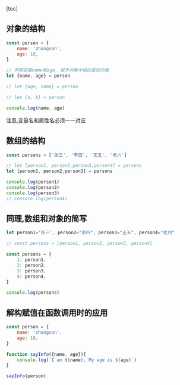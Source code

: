 [toc]

## 对象的结构

```javascript
const person = {
    name: 'zhangsan',
    age: 18,
}

// 声明变量name和age, 赋予对象中相应属性的值
let {name, age} = person

// let {age, name} = person

// let {a, b} = person

console.log(name, age)
```

注意,变量名和属性名必须一一对应



## 数组的结构

```javascript
const persons = ['张三', '李四', '王五', '老六']

// let [person1, person2,person3,person4] = persons
let [person1, person2,person3] = persons

console.log(person1)
console.log(person2)
console.log(person3)
// console.log(person4)
```



## 同理,数组和对象的简写

```javascript
let person1='张三', person2="李四", person3="王五", person4="老刘"

// const persons = [person1, person2, person3, person4]

const persons = {
    1: person1,
    2: person2,
    3: person3,
    4: person4,
}

console.log(persons)
```



## 解构赋值在函数调用时的应用

```javascript
const person = {
    name: 'zhangsan',
    age: 18,
}

function sayInfo({name, age}){
    console.log(`I am ${name}, My age is ${age}`)
}

sayInfo(person)
```